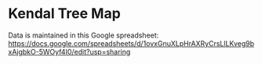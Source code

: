 # Kendal Tree Map

Data is maintained in this Google spreadsheet:
https://docs.google.com/spreadsheets/d/1ovxGnuXLpHrAXRyCrsLlLKveg9bxAjgbkO-5WOyf4I0/edit?usp=sharing